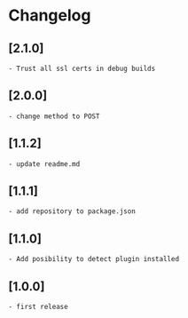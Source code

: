 # Changelog

## [2.1.0]
    - Trust all ssl certs in debug builds

## [2.0.0]
    - change method to POST

## [1.1.2]
    - update readme.md

## [1.1.1]
    - add repository to package.json
    
## [1.1.0]
    - Add posibility to detect plugin installed
    
## [1.0.0]
    - first release